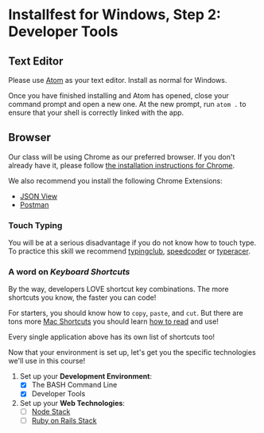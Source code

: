 # Installfest for Windows, Step 2: Developer Tools

## Text Editor
Please use [Atom](http://atom.io) as your text editor. Install as normal for Windows.

Once you have finished installing and Atom has opened, close your command prompt and open a new one. At the new prompt, run `atom .` to ensure that your shell is correctly linked with the app.

## Browser
Our class will be using Chrome as our preferred browser. If you don't already have it, please follow [the installation instructions for Chrome](https://support.google.com/chrome/answer/95346?hl=en).

We also recommend you install the following Chrome Extensions:

* [JSON View](https://chrome.google.com/webstore/detail/jsonview/chklaanhfefbnpoihckbnefhakgolnmc)
* [Postman](http://www.getpostman.com/)

### Touch Typing
You will be at a serious disadvantage if you do not know how to touch type. To practice this skill we recommend [typingclub](http://typingclub.com), [speedcoder](http://www.speedcoder.net/) or [typeracer](http://play.typeracer.com/).

### A word on *Keyboard Shortcuts*

By the way, developers LOVE shortcut key combinations. The more shortcuts you know, the faster you can code!

For starters, you should know how to `copy`, `paste`, and `cut`. But there are tons more [Mac Shortcuts](https://duckduckgo.com/?q=mac+keyboard+shortcuts&ia=cheatsheet&iax=1) you should learn [how to read](https://support.apple.com/en-us/HT201236) and use!

Every single application above has its own list of shortcuts too!

Now that your environment is set up, let's get you the specific technologies we'll use in this course!
1. Set up your **Development Environment**:
    * [x] The BASH Command Line
    * [x] Developer Tools
2. Set up your **Web Technologies**:
    * [ ] [Node Stack](node-setup.md)
    * [ ] [Ruby on Rails Stack](ror-setup.md)
